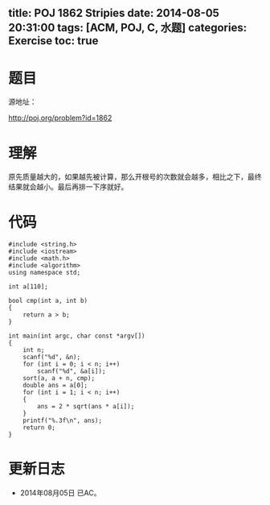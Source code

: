 ﻿title: POJ 1862 Stripies
date: 2014-08-05 20:31:00
tags: [ACM, POJ, C, 水题]
categories: Exercise
toc: true
---
# 题目
源地址：

http://poj.org/problem?id=1862

# 理解
原先质量越大的，如果越先被计算，那么开根号的次数就会越多，相比之下，最终结果就会越小。最后再排一下序就好。

<!-- more -->

# 代码
```#include <stdio.h>
#include <string.h>
#include <iostream>
#include <math.h>
#include <algorithm>
using namespace std;

int a[110];

bool cmp(int a, int b)
{
    return a > b;
}

int main(int argc, char const *argv[])
{
    int n;
    scanf("%d", &n);
    for (int i = 0; i < n; i++)
        scanf("%d", &a[i]);
    sort(a, a + n, cmp);
    double ans = a[0];
    for (int i = 1; i < n; i++)
    {
        ans = 2 * sqrt(ans * a[i]);
    }
    printf("%.3f\n", ans);
    return 0;
}
```	
# 更新日志
- 2014年08月05日 已AC。